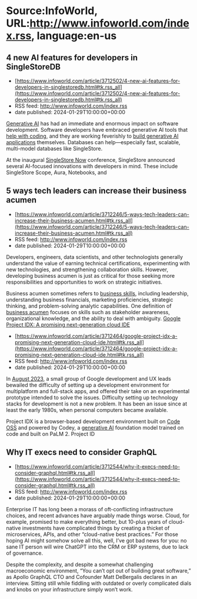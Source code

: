 # Source:InfoWorld, URL:http://www.infoworld.com/index.rss, language:en-us

## 4 new AI features for developers in SingleStoreDB
 - [https://www.infoworld.com/article/3712502/4-new-ai-features-for-developers-in-singlestoredb.html#tk.rss_all](https://www.infoworld.com/article/3712502/4-new-ai-features-for-developers-in-singlestoredb.html#tk.rss_all)
 - RSS feed: http://www.infoworld.com/index.rss
 - date published: 2024-01-29T10:00:00+00:00

<article>
	<section class="page">
<p><a href="https://www.infoworld.com/article/3689973/what-is-generative-ai-artificial-intelligence-that-creates.html">Generative AI</a> has had an immediate and enormous impact on software development. Software developers have embraced generative AI tools that <a href="https://www.infoworld.com/article/3699140/review-codewhisperer-bard-and-copilot.html">help with coding</a>, and they are working feverishly to <a href="https://www.infoworld.com/article/3706289/what-is-langchain-easier-development-of-llm-applcations.html">build generative AI applications</a> themselves. Databases can help—especially fast, scalable, multi-model databases like SingleStore.</p><p>At the inaugural <a href="https://www.singlestore.com/resources/singlestore-now-the-real-time-ai-conference/" rel="nofollow">SingleStore Now</a> conference, SingleStore announced several AI-focused innovations with developers in mind. These include SingleStore Scope, Aura, Notebooks, and

## 5 ways tech leaders can increase their business acumen
 - [https://www.infoworld.com/article/3712246/5-ways-tech-leaders-can-increase-their-business-acumen.html#tk.rss_all](https://www.infoworld.com/article/3712246/5-ways-tech-leaders-can-increase-their-business-acumen.html#tk.rss_all)
 - RSS feed: http://www.infoworld.com/index.rss
 - date published: 2024-01-29T10:00:00+00:00

<article>
	<section class="page">
<p>Developers, engineers, data scientists, and other technologists generally understand the value of earning technical certifications, experimenting with new technologies, and strengthening collaboration skills. However, developing business acumen is just as critical for those seeking more responsibilities and opportunities to work on strategic initiatives.</p><p>Business acumen sometimes refers to <a href="https://www.indeed.com/career-advice/career-development/business-acumen-skills" rel="nofollow">business skills</a>, including leadership, understanding business financials, marketing proficiencies, strategic thinking, and problem-solving analytic capabilities. One definition of <a href="https://www.chris-elgood.com/business-acumen-definition/" rel="nofollow">business acumen</a> focuses on skills such as stakeholder awareness, organizational knowledge, and the ability to deal with ambiguity. <a href="https://www.cio.com/article/196226/6-bus

## Google Project IDX: A promising next-generation cloud IDE
 - [https://www.infoworld.com/article/3712464/google-project-idx-a-promising-next-generation-cloud-ide.html#tk.rss_all](https://www.infoworld.com/article/3712464/google-project-idx-a-promising-next-generation-cloud-ide.html#tk.rss_all)
 - RSS feed: http://www.infoworld.com/index.rss
 - date published: 2024-01-29T10:00:00+00:00

<article>
	<section class="page">
<p>In <a href="https://developers.googleblog.com/2023/08/introducing-project-idx-experiment-to-improve-full-stack-multiplatform-app-development.html" rel="nofollow">August 2023</a>, a small group of Google development and UX leads bewailed the difficulty of setting up a development environment for multiplatform and full-stack apps, and offered their take on an experimental prototype intended to solve the issues. Difficulty setting up technology stacks for development is not a new problem. It has been an issue since at least the early 1980s, when personal computers became available. </p><p>Project IDX is a browser-based development environment built on <a href="https://github.com/microsoft/vscode" rel="nofollow">Code OSS</a> and powered by Codey, a <a href="https://www.infoworld.com/article/3689973/what-is-generative-ai-artificial-intelligence-that-creates.html">generative AI</a> foundation model trained on code and built on PaLM 2. Project ID

## Why IT execs need to consider GraphQL
 - [https://www.infoworld.com/article/3712544/why-it-execs-need-to-consider-graphql.html#tk.rss_all](https://www.infoworld.com/article/3712544/why-it-execs-need-to-consider-graphql.html#tk.rss_all)
 - RSS feed: http://www.infoworld.com/index.rss
 - date published: 2024-01-29T10:00:00+00:00

<article>
	<section class="page">
<p>Enterprise IT has long been a morass of oft-conflicting infrastructure choices, and recent advances have arguably made things worse. Cloud, for example, promised to make everything better, but 10-plus years of cloud-native investments have complicated things by creating a thicket of microservices, APIs, and other “cloud-native best practices.” For those hoping AI might somehow solve all this, well, I’ve got bad news for you: no sane IT person will wire ChatGPT into the CRM or ERP systems, due to lack of governance.</p><p>Despite the complexity, and despite a somewhat challenging macroeconomic environment, “You can’t opt out of building great software,” as Apollo GraphQL CTO and Cofounder Matt DeBergalis declares in an interview. Sitting still while fiddling with outdated or overly complicated dials and knobs on your infrastructure simply won’t work.</p><p class="jumpTag"><a href="/article/3712544/why-it-execs-need-to-consider-graphql.html#

